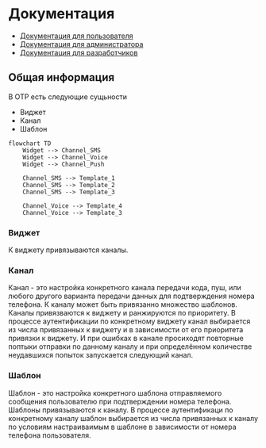 # Документация 

- [Документация для пользователя](./DOCS_FOR_USER.md)
- [Документация для администратора](./DOCS_FOR_ADMIN.md)
- [Документация для разработчиков](./DOCS_FOR_PROGRAMMERS.md)

## Общая информация 
В OTP есть следующие сущьности
- Виджет
- Канал
- Шаблон

```mermaid
flowchart TD
    Widget --> Channel_SMS
    Widget --> Channel_Voice
    Widget --> Channel_Push

    Channel_SMS --> Template_1
    Channel_SMS --> Template_2
    Channel_SMS --> Template_3

    Channel_Voice --> Template_4
    Channel_Voice --> Template_3
```

### Виджет
К виджету привязываются каналы. 

### Канал
Канал - это настройка конкретного канала передачи кода, пуш, или любого другого варианта передачи данных для подтверждения номера телефона.
К каналу может быть привязанно множество шаблонов.
Каналы привязваются к виджету и ранжируются по приоритету.
В процессе аутентификации по конкретному виджету канал выбирается из числа привязанных к виджету и в зависимости от его приоритета привязки к виджету. И при ошибках в канале просиходят повторные поптыки отправки по данному каналу и при определённом количестве неудавшихся попыток запускается следующий канал.

### Шаблон
Шаблон - это настройка конкретного шаблона отправляемого сообщения пользователю при подтверждении номера телефона.
Шаблоны привязываются к каналу.
В процессе аутентификаци по конкретному каналу шаблон выбирается из числа привязанных к каналу по условиям настраиваимым в шаблоне в зависимости от номера телефона пользователя.

